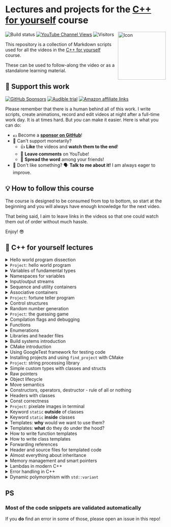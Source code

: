 # Lectures and projects for the [C++ for yourself](https://youtube.com/playlist?list=PLwhKb0RIaIS1sJkejUmWj-0lk7v_xgCuT) course

<img alt="Icon" align="right" width=150 src="https://github.com/user-attachments/assets/2f72be25-d8b5-4bc8-ade5-c7167ac41324">

![Build status](https://img.shields.io/github/actions/workflow/status/cpp-for-yourself/supplementary-materials/action.yml?branch=main&label=Link%20and%20code%20validation&style=for-the-badge)
[![YouTube Channel Views](https://img.shields.io/youtube/channel/views/UCRm39hwBxsX-8yj2xs3OJjQ?style=for-the-badge&label=YouTube%20views)](https://www.youtube.com/code-for-yourself)
![Visitors](https://api.visitorbadge.io/api/visitors?path=code-for-yourself%2Fcode-for-yourself&labelColor=%23697689&countColor=%23263759)

This repository is a collection of Markdown scripts used for all the videos in the [C++ for yourself](https://youtube.com/playlist?list=PLwhKb0RIaIS1sJkejUmWj-0lk7v_xgCuT) course.

These can be used to follow-along the video or as a standalone learning material.

## 🙏 Support this work

[![GitHub Sponsors](https://img.shields.io/github/sponsors/niosus?style=for-the-badge&logo=github&label=Sponsor%20on%20github)](https://github.com/sponsors/niosus)
[![Audible trial](https://img.shields.io/badge/Audible_free_trial-orange?style=for-the-badge&logo=audible&logoColor=white&logoSize=auto&link=https%3A%2F%2Fwww.audibletrial.com%2FCodeForYourself)](https://www.audibletrial.com/CodeForYourself)
[![Amazon affiliate links](https://img.shields.io/badge/amazon_affiliate_links-orange?style=for-the-badge&logo=amazon&logoColor=white&logoSize=auto&color=black)](https://github.com/cpp-for-yourself/sponsor/blob/main/amazon.md)


Please remember that there is a human behind all of this work. I write scripts, create animations, record and edit videos at night after a full-time work day. It is at times hard.
But _you_ can make it easier. Here is what you can do:

- 💶 Become a [**sponsor on GitHub**](https://github.com/sponsors/niosus)!
- 💸 Can't support monetarily?
  + 👍 **Like** the videos and **watch them to the end**!
  + 💬 **Leave comments** on YouTube!
  + 📢 **Spread the word** among your friends!
- 🤬 Don't like something? 🗣️ **Talk to me about it!** I am always eager to improve.

## :bulb: How to follow this course

The course is designed to be consumed from top to bottom, so start at the beginning and you will always have enough knowledge for the next video.

That being said, I aim to leave links in the videos so that one could watch them out of order without much hassle.

Enjoy! 😎

## 📕 C++ for yourself lectures

<details>
<summary>
Hello world program dissection
</summary>

----------------------------------------------------------
[![Video thumbnail](https://img.youtube.com/vi/t2h1geGSww4/maxresdefault.jpg)](https://youtu.be/t2h1geGSww4)

[Lecture script](lectures/hello_world_dissection.md)
- First keywords
- What brackets mean
- What do different signs mean
- Intro to "scopes"
- Intro to functions
- Intro to includes
----------------------------------------------------------
</details>

<details>
<summary><code>Project</code>: hello world program</summary>

----------------------------------------------------------
[Homework script](homeworks/homework_1/homework.md)
- Write a simple program that prints `Hello World!`
- Learn to compile and run simple programs
----------------------------------------------------------
</details>

<details>
<summary>
Variables of fundamental types
</summary>

----------------------------------------------------------
[![Video thumbnail](https://img.youtube.com/vi/0z0gvv_Tb_U/maxresdefault.jpg)](https://youtu.be/0z0gvv_Tb_U)

[Lecture script](lectures/cpp_basic_types_and_variables.md)
- How to create variables of fundamental types
- Naming variables
- Using `const`, `constexpr` with variables
- References to variables
----------------------------------------------------------
</details>

<details>
<summary>
Namespaces for variables
</summary>

-----------------------------------------------------------
[![Video thumbnail](https://img.youtube.com/vi/cP2IDg4_BRk/maxresdefault.jpg)](https://youtu.be/cP2IDg4_BRk)

[Lecture script](lectures/namespaces_using.md)
- Namespaces with variables
- The word `using` with variables
----------------------------------------------------------
</details>

<details>
<summary>
Input/output streams
</summary>

----------------------------------------------------------
[![Video thumbnail](https://img.youtube.com/vi/hy3eOpZmxbY/maxresdefault.jpg)](https://youtu.be/hy3eOpZmxbY)

[Lecture script](lectures/more_useful_types.md)
- `std::cout`, `std::cerr`, `std::cin`
----------------------------------------------------------
</details>

<details>
<summary>
Sequence and utility containers
</summary>

----------------------------------------------------------
[![Video thumbnail](https://img.youtube.com/vi/dwkSVkGsvFk/maxresdefault.jpg)](https://youtu.be/dwkSVkGsvFk)

[Lecture script](lectures/more_useful_types.md)
- Sequence containers: `std::array`, `std::vector`, their usage and some caveats
- Pair container: `std::pair`
- Strings from STL: `std::string`
- Conversion to/from strings: `to_string`, `stoi`, `stod`, `stof`, etc.
- Aggregate initialization
----------------------------------------------------------
</details>

<details>
<summary>
Associative containers
</summary>

----------------------------------------------------------
[![Video thumbnail](https://img.youtube.com/vi/TCu76SYmVCg/maxresdefault.jpg)](https://youtu.be/TCu76SYmVCg)

[Lecture script](lectures/associative_containers.md)
- `std::map` and `std::unordered_map`
- Touch up on `std::set` and `std::unordered_set`
----------------------------------------------------------
</details>

<details>
<summary><code>Project</code>: fortune teller program</summary>

----------------------------------------------------------
[Homework script](homeworks/homework_2/homework.md)
- Write a program that tells your C++ fortune
- It reads and writes data from and to terminal
- Stores and accesses these data in containers
----------------------------------------------------------
</details>

<details>
<summary>
Control structures
</summary>

----------------------------------------------------------
[![Video thumbnail](https://img.youtube.com/vi/jzgTxosgGIA/maxresdefault.jpg)](https://youtu.be/jzgTxosgGIA)

[Lecture script](lectures/control_structures.md)
- `if`, `switch` and ternary operator
- `for`, `while` and `do ... while`
----------------------------------------------------------
</details>

<details>
<summary>
Random number generation
</summary>

----------------------------------------------------------
[![Video thumbnail](https://img.youtube.com/vi/IUoqMTGGo6k/maxresdefault.jpg)](https://youtu.be/IUoqMTGGo6k)

[Lecture script](lectures/random_numbers.md)
- What are random numbers
- How to generate them in modern C++
- Why not to use `rand()`
----------------------------------------------------------
</details>

<details>
<summary><code>Project</code>: the guessing game</summary>

----------------------------------------------------------
[![Video thumbnail](https://img.youtube.com/vi/TYs_xwihCNc/maxresdefault.jpg)](https://youtu.be/TYs_xwihCNc)

[Homework script](homeworks/homework_3/homework.md)
- A program that generates a number
- The user guesses this number
- The program tells the user if they are above or below with their guess (or if they've won)
----------------------------------------------------------
</details>

<details>
<summary>
Compilation flags and debugging
</summary>

----------------------------------------------------------
[![Video thumbnail](https://img.youtube.com/vi/NTlcDv7W2-c/maxresdefault.jpg)](https://youtu.be/NTlcDv7W2-c)

[Lecture script](lectures/compilation_debugging.md)
- Useful compilation flags
- Debugging a program with:
  - Print statements
  - `lldb` debugger
----------------------------------------------------------
</details>

<details>
<summary>
Functions
</summary>

----------------------------------------------------------
[![Video thumbnail](https://img.youtube.com/vi/RaSw0g2aPig/maxresdefault.jpg)](https://youtu.be/RaSw0g2aPig)

[Lecture script](lectures/functions.md)
- What is a function
- Declaration and definition
- Passing by reference
- Overloading
- Using default arguments
----------------------------------------------------------
</details>

<details>
<summary>
Enumerations
</summary>

----------------------------------------------------------
[![Video thumbnail](https://img.youtube.com/vi/4kZyQ-TwH00/maxresdefault.jpg)](https://youtu.be/4kZyQ-TwH00)

[Lecture script](lectures/enums.md)
- What are `enums`
- How to use them?
- Why not to use old style `enums`
----------------------------------------------------------
</details>

<details>
<summary>
Libraries and header files
</summary>

----------------------------------------------------------
[![Video thumbnail](https://img.youtube.com/vi/Lxo8ftglwXE/maxresdefault.jpg)](https://youtu.be/Lxo8ftglwXE)

[Lecture script](lectures/headers_and_libraries.md)
- Different types of libraries
  - Header-only
  - Static
  - Dynamic
- What is linking
- When to use the keyword `inline`
- Some common best practices
----------------------------------------------------------
</details>

<details>
<summary>
Build systems introduction
</summary>

----------------------------------------------------------
[![Video thumbnail](https://img.youtube.com/vi/kbk4DphsYPU/maxresdefault.jpg)](https://youtu.be/kbk4DphsYPU)

[Lecture script](lectures/build_systems.md)
- Intro to build systems
- Build commands as a script
- Build commands in a `Makefile`
----------------------------------------------------------
</details>

<details>
<summary>
CMake introduction
</summary>

----------------------------------------------------------
[![Video thumbnail](https://img.youtube.com/vi/UH6F6ypdYbw/maxresdefault.jpg)](https://youtu.be/UH6F6ypdYbw)

[Lecture script](lectures/cmake.md)
- Build process with CMake
- CMake Variables
- Targets and their properties
- Example CMake project
----------------------------------------------------------
</details>

<details>
<summary>
Using GoogleTest framework for testing code
</summary>

----------------------------------------------------------
[![Video thumbnail](https://img.youtube.com/vi/pxJoVRfpRPE/maxresdefault.jpg)](https://youtu.be/pxJoVRfpRPE)

[Lecture script](lectures/googletest.md)
- Explain what testing is for
- Explain what testing is
- Show how to download and setup googletest
- Show how to write a simple test
----------------------------------------------------------
</details>

<details>
<summary>Installing projects and using <code>find_project</code> with CMake</summary>

----------------------------------------------------------
[![Video thumbnail](https://img.youtube.com/vi/OMx3cZj_hoo/maxresdefault.jpg)](https://youtu.be/OMx3cZj_hoo)

- [Disclaimer](lectures/cmake_install.md#disclaimer)
- [What does `find_package` do?](lectures/cmake_install.md#what-does-find_package-do)
  - [Search modes](lectures/cmake_install.md#search-modes)
    - [Module mode](lectures/cmake_install.md#module-mode)
    - [Config mode](lectures/cmake_install.md#config-mode)
  - [How do the config files look like?](lectures/cmake_install.md#how-do-the-config-files-look-like)
  - [What are the export files?](lectures/cmake_install.md#what-are-the-export-files)
  - [Summary of reusing targets](lectures/cmake_install.md#summary-of-reusing-targets)
- [How to make `core_project` available to `dependent_project`](lectures/cmake_install.md#how-to-make-core_project-available-to-dependent_project)
  - [Project skeleton for `core_project`](lectures/cmake_install.md#project-skeleton-for-core_project)
  - [Installing a package](lectures/cmake_install.md#installing-a-package)
    - [1. Copying headers](lectures/cmake_install.md#1-copying-headers)
    - [2. Copying binaries](lectures/cmake_install.md#2-copying-binaries)
    - [3. Creating export files](lectures/cmake_install.md#3-creating-export-files)
    - [4. Creating config files](lectures/cmake_install.md#4-creating-config-files)
- [How to use the installed package](lectures/cmake_install.md#how-to-use-the-installed-package)
- [Summary](lectures/cmake_install.md#summary)

----------------------------------------------------------
</details>

<details>
<summary><code>Project</code>: string processing library</summary>

----------------------------------------------------------
[![Video thumbnail](https://img.youtube.com/vi/f0x2qcFgu5o/maxresdefault.jpg)](https://youtu.be/f0x2qcFgu5o)

[Homework script](homeworks/homework_4/homework.md)
- You will write library that allows to split and trim strings
- You will learn how to:
  - Write a CMake project from scratch
  - Write your own libraries
  - Test them with googletest
  - Link them to binaries
----------------------------------------------------------
</details>

<details>
<summary>
Simple custom types with classes and structs
</summary>

----------------------------------------------------------
[![Video thumbnail](https://img.youtube.com/vi/IijP--Xf5kQ/maxresdefault.jpg)](https://youtu.be/IijP--Xf5kQ)

[Lecture script](lectures/classes_intro.md)
- Explain why the classes are needed
- Implement an example game about a car
- Define classes and structs more formally
----------------------------------------------------------
</details>

<details>
<summary>
Raw pointers
</summary>

----------------------------------------------------------
[![Video thumbnail](https://img.youtube.com/vi/pptRG345jnU/maxresdefault.jpg)](https://youtu.be/pptRG345jnU)

[Lecture script](lectures/raw_pointers.md)
- The pointer type
- Pointers = variables of pointer types
- How to get the data?
- Initialization and assignment
- Using const with pointers
- Non-const pointer to const data
- Constant pointer to non-const data
- Constant pointer to constant data
----------------------------------------------------------
</details>

<details>
<summary>
Object lifecycle
</summary>

----------------------------------------------------------
[![Video thumbnail](https://img.youtube.com/vi/TFoav6vhgdg/maxresdefault.jpg)](https://youtu.be/TFoav6vhgdg)

[Lecture script](lectures/object_lifecycle.md)
- Creating a new object
- What happens when an object dies
- Full class lifecycle explained
----------------------------------------------------------
</details>

<details>
<summary>
Move semantics
</summary>

----------------------------------------------------------
[![Video thumbnail](https://img.youtube.com/vi/kqQ90R0_GFI/maxresdefault.jpg)](https://youtu.be/kqQ90R0_GFI)

[Lecture script](lectures/move_semantics.md)
- Why we care about move semantics
- Let’s re-design move semantics from scratch
- How is it actually designed and called in Modern C++?

----------------------------------------------------------
</details>

<details>
<summary>
Constructors, operators, destructor - rule of all or nothing
</summary>

----------------------------------------------------------
[![Video thumbnail](https://img.youtube.com/vi/una89pkP9ms/maxresdefault.jpg)](https://youtu.be/una89pkP9ms)

[Lecture script](lectures/all_or_nothing.md)
- “Good style” as our guide
- What is “good style”
- Setting up the example
- Rule 1: destructor
- Rule 2: copy constructor
- Rule 3: copy assignment operator
- Rule 4: move constructor
- Rule 5: move assignment operator
- Now we (mostly) follow best practices
- Rule of 5 (and 3)
- The rule of “all or nothing”

----------------------------------------------------------
</details>

<details>
<summary>
Headers with classes
</summary>

----------------------------------------------------------
[![Video thumbnail](https://img.youtube.com/vi/9MB1nHDIM64/maxresdefault.jpg)](https://youtu.be/9MB1nHDIM64)

[Lecture script](lectures/headers_with_classes.md)
- What stays the same
- What is different
- Example to show it all

----------------------------------------------------------
</details>

<details>
<summary>Const correctness</summary>

----------------------------------------------------------
[![Video thumbnail](https://img.youtube.com/vi/WsBdxq319OY/maxresdefault.jpg)](https://youtu.be/WsBdxq319OY)

[Lecture script](lectures/const_correctness.md)
- What is const correctness
- Some rules and examples to follow in order to work with `const` correctly
----------------------------------------------------------
</details>

<details>
<summary><code>Project</code>: pixelate images in terminal</summary>

----------------------------------------------------------
[![Video thumbnail](https://img.youtube.com/vi/Cj3x51iJdvM/maxresdefault.jpg)](https://youtu.be/Cj3x51iJdvM)

[Homework script](homeworks/homework_5/homework.md)
- You will write a library that allows to pixelate an image
- You will learn how to:
  - Work with classes
  - Use external libraries
    - Read images from disk using `stb_image.h`
    - Draw stuff in the terminal using `FTXUI` library
  - Manage memory allocated elsewhere correctly
  - Writing multiple libraries and binaries and linking them together
  - Manage a larger CMake project
----------------------------------------------------------
</details>

<details>
<summary>Keyword <code>static</code> <b>outside</b> of classes</summary>

----------------------------------------------------------
[![Video thumbnail](https://img.youtube.com/vi/7cpPQunjv4s/maxresdefault.jpg)](https://youtu.be/7cpPQunjv4s)

[Lecture script](lectures/static_outside_classes.md)
- Why we should not use `static` outside of classes
- Relation to storage duration
- Relation to linkage
- Why we should use `inline` instead

----------------------------------------------------------
</details>

<details>
<summary>Keyword <code>static</code> <b>inside</b> classes</summary>

----------------------------------------------------------
[![Video thumbnail](https://img.youtube.com/vi/ggNCjDPShrA/maxresdefault.jpg)](https://youtu.be/ggNCjDPShrA)

[Lecture script](lectures/static_in_classes.md)
- Using `static` class methods
- Using `static` class data
- What is `static` in classes useful for?

----------------------------------------------------------
</details>

<details>
<summary>Templates: <b>why</b> would we want to use them?</summary>

----------------------------------------------------------
[![Video thumbnail](https://img.youtube.com/vi/1Mrt1NM3KnI/maxresdefault.jpg)](https://youtu.be/1Mrt1NM3KnI)

[Lecture script](lectures/templates_why.md)
- Templates provide abstraction and separation of concerns
- Function templates
- Class and struct templates
- Generic algorithms and design patterns
- Zero runtime cost (almost)
- Compile-time meta-programming
- Summary

----------------------------------------------------------
</details>

<details>
<summary>Templates: <b>what</b> do they do under the hood?</summary>

----------------------------------------------------------
[![Video thumbnail](https://img.youtube.com/vi/NKvEbPVllRE/maxresdefault.jpg)](https://youtu.be/NKvEbPVllRE)

[Lecture script](lectures/templates_what.md)
- Compilation process recap
- Compiler uses templates to generate code
- Hands-on example
- Compiler is lazy

----------------------------------------------------------
</details>

<details>
<summary>How to write function templates</summary>

----------------------------------------------------------
[![Video thumbnail](https://img.youtube.com/vi/BZ626ZWPspc/maxresdefault.jpg)](https://youtu.be/BZ626ZWPspc)

[Lecture script](lectures/templates_how_functions.md)
- The basics of writing a function template
- Explicit template parameters
- Implicit template parameters
- Using both explicit and implicit template parameters at the same time
- Function overloading and templates
- Full function template specialization and why function overloading is better

----------------------------------------------------------
</details>

<details>
<summary>How to write class templates</summary>

----------------------------------------------------------
[![Video thumbnail](https://img.youtube.com/vi/IQ62tA51Vag/maxresdefault.jpg)](https://youtu.be/IQ62tA51Vag)

- [How to use templates with classes in C++](lectures/templates_how_classes.md#how-to-use-templates-with-classes-in-c)
- [Class method templates](lectures/templates_how_classes.md#class-method-templates)
  - [Prefer overloading to specialization of class method templates](lectures/templates_how_classes.md#prefer-overloading-to-specialization-of-class-method-templates)
  - [Sometimes overloading is not possible --- specialize in this case](lectures/templates_how_classes.md#sometimes-overloading-is-not-possible-----specialize-in-this-case)
- [Class templates](lectures/templates_how_classes.md#class-templates)
- [Class template argument deduction (min. C++17)](lectures/templates_how_classes.md#class-template-argument-deduction-min-c17)
  - [Class template specialization: implicit and explicit](lectures/templates_how_classes.md#class-template-specialization-implicit-and-explicit)
  - [Full explicit template specialization](lectures/templates_how_classes.md#full-explicit-template-specialization)
    - [How to fully specialize class templates](lectures/templates_how_classes.md#how-to-fully-specialize-class-templates)
    - [Make sure a specialization follows the expected interface](lectures/templates_how_classes.md#make-sure-a-specialization-follows-the-expected-interface)
    - [Historical reference for `std::vector<bool>`](lectures/templates_how_classes.md#historical-reference-for-stdvectorbool)
    - [Specialize just one method of a class](lectures/templates_how_classes.md#specialize-just-one-method-of-a-class)
    - [Specialize method templates of class templates](lectures/templates_how_classes.md#specialize-method-templates-of-class-templates)
    - [Type traits and how to implement them using template specialization](lectures/templates_how_classes.md#type-traits-and-how-to-implement-them-using-template-specialization)
    - [More generic traits using partial specialization](lectures/templates_how_classes.md#more-generic-traits-using-partial-specialization)
  - [Difference between partial and full specializations](lectures/templates_how_classes.md#difference-between-partial-and-full-specializations)
    - [How to tell partial template specialization apart from a new template class definition?](lectures/templates_how_classes.md#how-to-tell-partial-template-specialization-apart-from-a-new-template-class-definition)
    - [How to tell a partial template specialization apart from a full class template specialization?](lectures/templates_how_classes.md#how-to-tell-a-partial-template-specialization-apart-from-a-full-class-template-specialization)
  - [Partial template specialization with more types](lectures/templates_how_classes.md#partial-template-specialization-with-more-types)
- [Summary](lectures/templates_how_classes.md#summary)

----------------------------------------------------------
</details>

</details>

<details>
<summary>Forwarding references</summary>

----------------------------------------------------------
[![Video thumbnail](https://img.youtube.com/vi/RW9KnqszYj4/maxresdefault.jpg)](https://youtu.be/RW9KnqszYj4)

- [The forwarding reference](lectures/forwarding_references.md#the-forwarding-reference)
- [Why use forwarding references](lectures/forwarding_references.md#why-use-forwarding-references)
  - [Example setup](lectures/forwarding_references.md#example-setup)
  - [How forwarding references simplify things](lectures/forwarding_references.md#how-forwarding-references-simplify-things)
  - [When to prefer forwarding references](lectures/forwarding_references.md#when-to-prefer-forwarding-references)
- [How forwarding references work](lectures/forwarding_references.md#how-forwarding-references-work)
  - [Reference collapsing](lectures/forwarding_references.md#reference-collapsing)
  - [Remove reference using `std::remove_reference_t`](lectures/forwarding_references.md#remove-reference-using-stdremove_reference_t)
  - [How `std::forward` works](lectures/forwarding_references.md#how-stdforward-works)
    - [Passing an lvalue](lectures/forwarding_references.md#passing-an-lvalue)
    - [Passing by rvalue](lectures/forwarding_references.md#passing-by-rvalue)
- [Summary](lectures/forwarding_references.md#summary)

----------------------------------------------------------
</details>

<details>
<summary>Header and source files for templated code</summary>

----------------------------------------------------------
[![Video thumbnail](https://img.youtube.com/vi/vjsr18XXMMQ/maxresdefault.jpg)](https://youtu.be/vjsr18XXMMQ)

- [Why linker fails](lectures/templates_and_headers.md#why-linker-fails)
  - [Compilation process for single `main.cpp` file](lectures/templates_and_headers.md#compilation-process-for-single-maincpp-file)
  - [Compilation process for multiple files](lectures/templates_and_headers.md#compilation-process-for-multiple-files)
- [How to fix the linker error](lectures/templates_and_headers.md#how-to-fix-the-linker-error)
- [More complex explicit instantiations](lectures/templates_and_headers.md#more-complex-explicit-instantiations)
- [Summary](lectures/templates_and_headers.md#summary)

----------------------------------------------------------
</details>

<details>
<summary>Almost everything about inheritance</summary>

----------------------------------------------------------
[![Video thumbnail](https://img.youtube.com/vi/oUALDqvCbWs/maxresdefault.jpg)](https://youtu.be/oUALDqvCbWs)

- [Inheritance enables dependency inversion](lectures/inheritance.md#inheritance-enables-dependency-inversion)
- [The idea behind dependency inversion](lectures/inheritance.md#the-idea-behind-dependency-inversion)
- [Similarity to static polymorphism with templates](lectures/inheritance.md#similarity-to-static-polymorphism-with-templates)
- [How inheritance looks in C++](lectures/inheritance.md#how-inheritance-looks-in-c)
  - [Implementation inheritance](lectures/inheritance.md#implementation-inheritance)
    - [Access control with inheritance](lectures/inheritance.md#access-control-with-inheritance)
    - [Implicit upcasting](lectures/inheritance.md#implicit-upcasting)
    - [Real-world example of implementation inheritance](lectures/inheritance.md#real-world-example-of-implementation-inheritance)
  - [Using `virtual` for interface inheritance and proper polymorphism](lectures/inheritance.md#using-virtual-for-interface-inheritance-and-proper-polymorphism)
  - [How interface inheritance works](lectures/inheritance.md#how-interface-inheritance-works)
  - [Runtime and memory overhead of using virtual](lectures/inheritance.md#runtime-and-memory-overhead-of-using-virtual)
  - [Things to know about classes with `virtual` methods](lectures/inheritance.md#things-to-know-about-classes-with-virtual-methods)
    - [A `virtual` destructor](lectures/inheritance.md#a-virtual-destructor)
    - [Delete other special methods for polymorphic classes](lectures/inheritance.md#delete-other-special-methods-for-polymorphic-classes)
  - [Downcasting using the `dynamic_cast`](lectures/inheritance.md#downcasting-using-the-dynamic_cast)
  - [Don't mix implementation and interface inheritance](lectures/inheritance.md#dont-mix-implementation-and-interface-inheritance)
  - [Implement pure interfaces](lectures/inheritance.md#implement-pure-interfaces)
  - [Keyword `final`](lectures/inheritance.md#keyword-final)
- [Simple polymorphic class example following best practices](lectures/inheritance.md#simple-polymorphic-class-example-following-best-practices)
- [Multiple inheritance](lectures/inheritance.md#multiple-inheritance)
- [Detailed `Image` example following best practices](lectures/inheritance.md#detailed-image-example-following-best-practices)


----------------------------------------------------------
</details>

<details>
<summary>Memory management and smart pointers</summary>

----------------------------------------------------------
[![Video thumbnail](https://img.youtube.com/vi/eHcdTytDZrI/maxresdefault.jpg)](https://youtu.be/eHcdTytDZrI)

- [Memory management and smart pointers](lectures/memory_and_smart_pointers.md#memory-management-and-smart-pointers)
- [Memory management in C++](lectures/memory_and_smart_pointers.md#memory-management-in-c)
  - [Automatic memory management in other programming languages](lectures/memory_and_smart_pointers.md#automatic-memory-management-in-other-programming-languages)
  - [The C++ way](lectures/memory_and_smart_pointers.md#the-c-way)
- [Memory allocation under the hood](lectures/memory_and_smart_pointers.md#memory-allocation-under-the-hood)
  - [The stack](lectures/memory_and_smart_pointers.md#the-stack)
  - [Why not keep persistent data on the stack](lectures/memory_and_smart_pointers.md#why-not-keep-persistent-data-on-the-stack)
  - [The heap](lectures/memory_and_smart_pointers.md#the-heap)
    - [Operators `new` and `delete`](lectures/memory_and_smart_pointers.md#operators-new-and-delete)
- [Typical pitfalls with data allocated on the heap](lectures/memory_and_smart_pointers.md#typical-pitfalls-with-data-allocated-on-the-heap)
    - [Forgetting to call `delete`](lectures/memory_and_smart_pointers.md#forgetting-to-call-delete)
    - [Performing shallow copy by mistake](lectures/memory_and_smart_pointers.md#performing-shallow-copy-by-mistake)
  - [Performing shallow assignment by mistake](lectures/memory_and_smart_pointers.md#performing-shallow-assignment-by-mistake)
  - [Calling a wrong `delete`](lectures/memory_and_smart_pointers.md#calling-a-wrong-delete)
  - [Returning owning pointers from functions](lectures/memory_and_smart_pointers.md#returning-owning-pointers-from-functions)
- [RAII for memory safety](lectures/memory_and_smart_pointers.md#raii-for-memory-safety)
  - [STL classes use RAII](lectures/memory_and_smart_pointers.md#stl-classes-use-raii)
  - [Smart pointers to the rescue!](lectures/memory_and_smart_pointers.md#smart-pointers-to-the-rescue)
    - [`std::unique_ptr`](lectures/memory_and_smart_pointers.md#stdunique_ptr)
    - [`std::shared_ptr`](lectures/memory_and_smart_pointers.md#stdshared_ptr)
      - [Prefer `std::unique_ptr`](lectures/memory_and_smart_pointers.md#prefer-stdunique_ptr)
  - [Smart pointers are polymorphic](lectures/memory_and_smart_pointers.md#smart-pointers-are-polymorphic)
- [Summary](lectures/memory_and_smart_pointers.md#summary)


----------------------------------------------------------
</details>

<details>
<summary>Lambdas in modern C++</summary>

----------------------------------------------------------
[![Video thumbnail](https://img.youtube.com/vi/l0BgadhkUL8/maxresdefault.jpg)](https://youtu.be/l0BgadhkUL8)

- [Lambdas](lectures/lambdas.md#lambdas)
- [Overview](lectures/lambdas.md#overview)
- [What is a "callable"](lectures/lambdas.md#what-is-a-callable)
- [A function pointer is sometimes enough](lectures/lambdas.md#a-function-pointer-is-sometimes-enough)
- [Before lambdas we had function objects (or functors)](lectures/lambdas.md#before-lambdas-we-had-function-objects-or-functors)
- [How to implement generic algorithms like `std::sort`](lectures/lambdas.md#how-to-implement-generic-algorithms-like-stdsort)
- [Enter lambdas](lectures/lambdas.md#enter-lambdas)
- [Lambda syntax](lectures/lambdas.md#lambda-syntax)
- [When to use lambdas](lectures/lambdas.md#when-to-use-lambdas)
- [Summary](lectures/lambdas.md#summary)

----------------------------------------------------------
</details>

<details>
<summary>Error handling in C++</summary>

----------------------------------------------------------
[![Video thumbnail](https://img.youtube.com/vi/6DqX8OJKM1g/maxresdefault.jpg)](https://youtu.be/6DqX8OJKM1g)

- [Disclaimer](#disclaimer)
- [What Do We Mean by “Error”?](lectures/error_handling.md#what-do-we-mean-by-error)
- [Setting up the example: **a comparison game**](lectures/error_handling.md#setting-up-the-example-a-comparison-game)
  - [Rules of the game](lectures/error_handling.md#rules-of-the-game)
  - [Initial code of the game](lectures/error_handling.md#initial-code-of-the-game)
- [Unrecoverable errors: **fail early**](lectures/error_handling.md#unrecoverable-errors-fail-early)
  - [Our first unrecoverable error encounter](lectures/error_handling.md#our-first-unrecoverable-error-encounter)
  - [How to deal with unrecoverable errors](lectures/error_handling.md#how-to-deal-with-unrecoverable-errors)
    - [Catch them as early as possible](lectures/error_handling.md#catch-them-as-early-as-possible)
    - [Use `CHECK` macro to fail early](lectures/error_handling.md#use-check-macro-to-fail-early)
    - [Don't use `assert`](lectures/error_handling.md#dont-use-assert)
    - [Complete the `Game` class yourself](lectures/error_handling.md#complete-the-game-class-yourself)
  - [How to minimize number of unrecoverable errors](lectures/error_handling.md#how-to-minimize-number-of-unrecoverable-errors)
- [Recoverable errors: **handle and proceed**](lectures/error_handling.md#recoverable-errors-handle-and-proceed)
  - [Exceptions](lectures/error_handling.md#exceptions)
    - [How to use exceptions](lectures/error_handling.md#how-to-use-exceptions)
    - [A case for exceptions for both "recoverable" and "unrecoverable" errors](lectures/error_handling.md#a-case-for-exceptions-for-both-recoverable-and-unrecoverable-errors)
    - [Why we might not want to use exceptions](lectures/error_handling.md#why-we-might-not-want-to-use-exceptions)
      - [Exceptions are (sometimes) expensive](lectures/error_handling.md#exceptions-are-sometimes-expensive)
      - [Exceptions hide the error path](lectures/error_handling.md#exceptions-hide-the-error-path)
      - [Exceptions are banned in many code bases](lectures/error_handling.md#exceptions-are-banned-in-many-code-bases)
  - [Returning errors explicitly can work better if done well](lectures/error_handling.md#returning-errors-explicitly-can-work-better-if-done-well)
    - [Returning a value indicating error does not always work 😱](lectures/error_handling.md#returning-a-value-indicating-error-does-not-always-work-)
    - [Returning an error code breaks "pure functions" 😱](lectures/error_handling.md#returning-an-error-code-breaks-pure-functions-)
    - [Using `std::optional`: **a better way**](lectures/error_handling.md#using-stdoptional-a-better-way)
    - [Using `std::expected`: **add context**](lectures/error_handling.md#using-stdexpected-add-context)
  - [Performance Considerations for `std::optional` and `std::expected`](lectures/error_handling.md#performance-considerations-for-stdoptional-and-stdexpected)
    - [Error type size matters](lectures/error_handling.md#error-type-size-matters)
    - [Return value optimization with `std::optional` and `std::expected`](lectures/error_handling.md#return-value-optimization-with-stdoptional-and-stdexpected)
  - [Summary](lectures/error_handling.md#summary)
  - [Other use of `std::optional`](lectures/error_handling.md#other-use-of-stdoptional)

----------------------------------------------------------
</details>

<details>
<summary>Dynamic polymorphism with <code>std::variant</code></summary>

----------------------------------------------------------
[![Video thumbnail](https://img.youtube.com/vi/mNeu4S0x3gA/maxresdefault.jpg)](https://youtu.be/mNeu4S0x3gA)

- [`std::variant` in Modern C++](lectures/variant.md#stdvariant-in-modern-c)
- [Templates (and concepts) allow static polymorphism](lectures/variant.md#templates-and-concepts-allow-static-polymorphism)
- [Until now dynamic polymorphism required reference semantics](lectures/variant.md#until-now-dynamic-polymorphism-required-reference-semantics)
- [Use `std::variant` for dynamic polymorphism with value semantics](lectures/variant.md#use-stdvariant-for-dynamic-polymorphism-with-value-semantics)
  - [Basics of `std::variant`](lectures/variant.md#basics-of-stdvariant)
  - [Memory used by `std::variant`](lectures/variant.md#memory-used-by-stdvariant)
  - [Use `std::monostate` to allow for "empty" variants](lectures/variant.md#use-stdmonostate-to-allow-for-empty-variants)
  - [Storing values in a `std::variant`](lectures/variant.md#storing-values-in-a-stdvariant)
  - [Using `std::variant` with `std::visit`](lectures/variant.md#using-stdvariant-with-stdvisit)
  - [How `std::visit` selects the correct function](lectures/variant.md#how-stdvisit-selects-the-correct-function)
  - [Visitor must cover all variant types](lectures/variant.md#visitor-must-cover-all-variant-types)
- [Back to the original example](lectures/variant.md#back-to-the-original-example)
- [**Summary**](lectures/variant.md#summary)

----------------------------------------------------------
</details>

## PS

### Most of the code snippets are validated automatically
If you **do** find an error in some of those, please open an issue in this repo!
